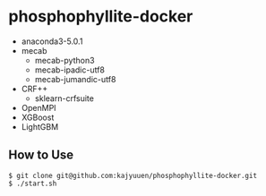 # phosphophyllite-docker

- anaconda3-5.0.1
- mecab
  - mecab-python3
  - mecab-ipadic-utf8
  - mecab-jumandic-utf8
- CRF++
  - sklearn-crfsuite
- OpenMPI
- XGBoost
- LightGBM
## How to Use

```shell
$ git clone git@github.com:kajyuuen/phosphophyllite-docker.git
$ ./start.sh
```
